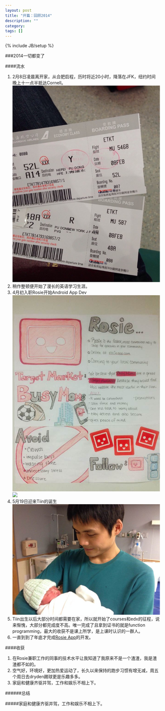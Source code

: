 ```yaml
---
layout: post
title: "开篇：回顾2014"
description: ""
category:
tags: []
---
```

{% include JB/setup %}

###2014一切都变了


####流水



1. 2月8日凌晨离开家，从合肥启程，历时将近20小时，降落在JFK，纽约时间晚上十一点半抵达Cornell。  ![](https://github.com/zhew117/zhew117.github.com/blob/master/assets/flyticket.jpeg)
2. 稍作整顿便开始了漫长的英语学习生涯。
3. 4月初入职Rosie开始Android App Dev![](https://github.com/zhew117/zhew117.github.com/blob/master/assets/rosie.jpeg)![](https://github.com/zhew117/zhew117.github.com/blob/master/assets/rosiework.jpeg)
4. 5月19日迎来Tiin的诞生![](https://github.com/zhew117/zhew117.github.com/blob/master/assets/tiin.jpeg)
5. Tiin出生以后大部分时间都需要在家，所以就开始了courses和edx的征程，说来惭愧，大部分都完成度不高。唯一完成了且拿到证书的就是function programming，最大的收获不是课上所学，是上课时认识的一群人。
6. 一直到到了年底才完成[Rosie App](https://play.google.com/store/apps/details?id=com.rosieapp.main&hl=en)的开发。

####收获



1. 在Rosie兼职工作的同事的技术水平让我知道了我原来不是一个渣渣，我是渣渣都不如的。
2. 空气好，环境好，更加热爱运动了，长久以来保持的跑步习惯有增无减，周五个周日去dryden踢球更是乐趣多多。
4. 家庭和健康齐驱并驾，工作和娱乐不相上下。

######总结

#####家庭和健康齐驱并驾，工作和娱乐不相上下。
